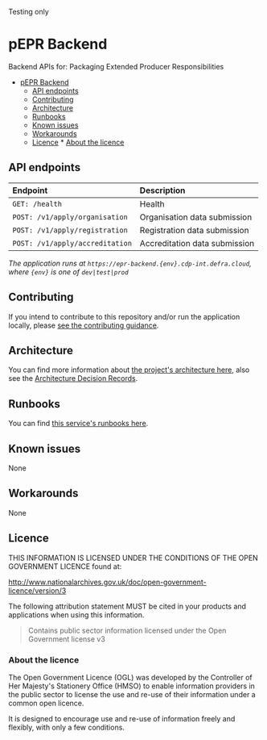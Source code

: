 Testing only

# pEPR Backend

Backend APIs for: Packaging Extended Producer Responsibilities

<!-- TOC -->

- [pEPR Backend](#pepr-backend)
  - [API endpoints](#api-endpoints)
  - [Contributing](#contributing)
  - [Architecture](#architecture)
  - [Runbooks](#runbooks)
  - [Known issues](#known-issues)
  - [Workarounds](#workarounds)
  - [Licence](#licence) \* [About the licence](#about-the-licence)
  <!-- TOC -->

## API endpoints

| Endpoint                        | Description                   |
| :------------------------------ | :---------------------------- |
| `GET: /health`                  | Health                        |
| `POST: /v1/apply/organisation`  | Organisation data submission  |
| `POST: /v1/apply/registration`  | Registration data submission  |
| `POST: /v1/apply/accreditation` | Accreditation data submission |

_The application runs at `https://epr-backend.{env}.cdp-int.defra.cloud`, where `{env}` is one of `dev|test|prod`_

## Contributing

If you intend to contribute to this repository and/or run the application locally, please [see the contributing guidance](./CONTRIBUTING.md).

## Architecture

You can find more information about [the project's architecture here](./docs/architecture/index.md),
also see the [Architecture Decision Records](docs/architecture/decisions/index.md).

## Runbooks

You can find [this service's runbooks here](https://eaflood.atlassian.net/wiki/spaces/MWR/pages/5873762458/Runbooks).

## Known issues

None

## Workarounds

None

## Licence

THIS INFORMATION IS LICENSED UNDER THE CONDITIONS OF THE OPEN GOVERNMENT LICENCE found at:

<http://www.nationalarchives.gov.uk/doc/open-government-licence/version/3>

The following attribution statement MUST be cited in your products and applications when using this information.

> Contains public sector information licensed under the Open Government license v3

### About the licence

The Open Government Licence (OGL) was developed by the Controller of Her Majesty's Stationery Office (HMSO) to enable
information providers in the public sector to license the use and re-use of their information under a common open
licence.

It is designed to encourage use and re-use of information freely and flexibly, with only a few conditions.
